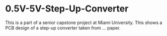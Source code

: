 # 0.5V-5V-Step-Up-Converter
This is a part of a senior capstone project at Miami University. This shows a PCB design of a step-up converter taken from ... paper.
